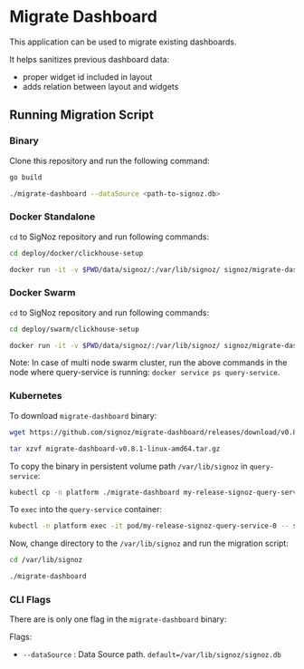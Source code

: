 # Migrate Dashboard

This application can be used to migrate existing dashboards.

It helps sanitizes previous dashboard data:
- proper widget id included in layout
- adds relation between layout and widgets

## Running Migration Script

### Binary

Clone this repository and run the following command:

```bash
go build

./migrate-dashboard --dataSource <path-to-signoz.db>
```

### Docker Standalone

`cd` to SigNoz repository and run following commands:

```bash
cd deploy/docker/clickhouse-setup

docker run -it -v $PWD/data/signoz/:/var/lib/signoz/ signoz/migrate-dashboard:0.8.1
```

### Docker Swarm

`cd` to SigNoz repository and run following commands:

```bash
cd deploy/swarm/clickhouse-setup

docker run -it -v $PWD/data/signoz/:/var/lib/signoz/ signoz/migrate-dashboard:0.8.1
```

Note: In case of multi node swarm cluster, run the above commands in the node where query-service is running: `docker service ps query-service`.

### Kubernetes

To download `migrate-dashboard` binary:

```bash
wget https://github.com/signoz/migrate-dashboard/releases/download/v0.8.1/migrate-dashboard-v0.8.1-linux-amd64.tar.gz

tar xzvf migrate-dashboard-v0.8.1-linux-amd64.tar.gz
```

To copy the binary in persistent volume path `/var/lib/signoz` in `query-service`:

```bash
kubectl cp -n platform ./migrate-dashboard my-release-signoz-query-service-0:/var/lib/signoz/migrate-dashboard
```

To `exec` into the `query-service` container:

```bash
kubectl -n platform exec -it pod/my-release-signoz-query-service-0 -- sh
```

Now, change directory to the `/var/lib/signoz` and run the migration script:

```bash
cd /var/lib/signoz

./migrate-dashboard
```

### CLI Flags

There are is only one flag in the `migrate-dashboard` binary:

Flags:

- `--dataSource` : Data Source path. `default=/var/lib/signoz/signoz.db`